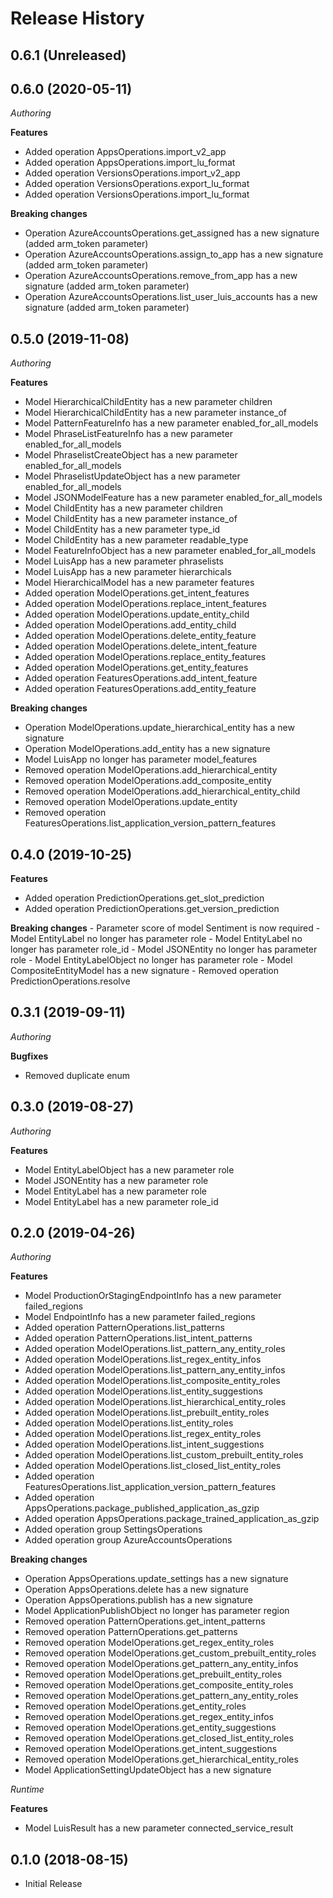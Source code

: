 # Release History

## 0.6.1 (Unreleased)


## 0.6.0 (2020-05-11)

*Authoring*

**Features**

  - Added operation AppsOperations.import_v2_app
  - Added operation AppsOperations.import_lu_format
  - Added operation VersionsOperations.import_v2_app
  - Added operation VersionsOperations.export_lu_format
  - Added operation VersionsOperations.import_lu_format

**Breaking changes**

  - Operation AzureAccountsOperations.get_assigned has a new signature (added arm_token parameter)
  - Operation AzureAccountsOperations.assign_to_app has a new signature (added arm_token parameter)
  - Operation AzureAccountsOperations.remove_from_app has a new signature (added arm_token parameter)
  - Operation AzureAccountsOperations.list_user_luis_accounts has a new signature (added arm_token parameter)

## 0.5.0 (2019-11-08)

*Authoring*

**Features**

  - Model HierarchicalChildEntity has a new parameter children
  - Model HierarchicalChildEntity has a new parameter instance_of
  - Model PatternFeatureInfo has a new parameter
    enabled_for_all_models
  - Model PhraseListFeatureInfo has a new parameter
    enabled_for_all_models
  - Model PhraselistCreateObject has a new parameter
    enabled_for_all_models
  - Model PhraselistUpdateObject has a new parameter
    enabled_for_all_models
  - Model JSONModelFeature has a new parameter enabled_for_all_models
  - Model ChildEntity has a new parameter children
  - Model ChildEntity has a new parameter instance_of
  - Model ChildEntity has a new parameter type_id
  - Model ChildEntity has a new parameter readable_type
  - Model FeatureInfoObject has a new parameter
    enabled_for_all_models
  - Model LuisApp has a new parameter phraselists
  - Model LuisApp has a new parameter hierarchicals
  - Model HierarchicalModel has a new parameter features
  - Added operation ModelOperations.get_intent_features
  - Added operation ModelOperations.replace_intent_features
  - Added operation ModelOperations.update_entity_child
  - Added operation ModelOperations.add_entity_child
  - Added operation ModelOperations.delete_entity_feature
  - Added operation ModelOperations.delete_intent_feature
  - Added operation ModelOperations.replace_entity_features
  - Added operation ModelOperations.get_entity_features
  - Added operation FeaturesOperations.add_intent_feature
  - Added operation FeaturesOperations.add_entity_feature

**Breaking changes**

  - Operation ModelOperations.update_hierarchical_entity has a new
    signature
  - Operation ModelOperations.add_entity has a new signature
  - Model LuisApp no longer has parameter model_features
  - Removed operation ModelOperations.add_hierarchical_entity
  - Removed operation ModelOperations.add_composite_entity
  - Removed operation ModelOperations.add_hierarchical_entity_child
  - Removed operation ModelOperations.update_entity
  - Removed operation
    FeaturesOperations.list_application_version_pattern_features

## 0.4.0 (2019-10-25)

**Features**

  - Added operation PredictionOperations.get_slot_prediction
  - Added operation PredictionOperations.get_version_prediction

**Breaking changes** - Parameter score of model Sentiment is now
required - Model EntityLabel no longer has parameter role - Model
EntityLabel no longer has parameter role_id - Model JSONEntity no
longer has parameter role - Model EntityLabelObject no longer has
parameter role - Model CompositeEntityModel has a new signature -
Removed operation PredictionOperations.resolve

## 0.3.1 (2019-09-11)

*Authoring*

**Bugfixes**

  - Removed duplicate enum

## 0.3.0 (2019-08-27)

*Authoring*

**Features**

  - Model EntityLabelObject has a new parameter role
  - Model JSONEntity has a new parameter role
  - Model EntityLabel has a new parameter role
  - Model EntityLabel has a new parameter role_id

## 0.2.0 (2019-04-26)

*Authoring*

**Features**

  - Model ProductionOrStagingEndpointInfo has a new parameter
    failed_regions
  - Model EndpointInfo has a new parameter failed_regions
  - Added operation PatternOperations.list_patterns
  - Added operation PatternOperations.list_intent_patterns
  - Added operation ModelOperations.list_pattern_any_entity_roles
  - Added operation ModelOperations.list_regex_entity_infos
  - Added operation ModelOperations.list_pattern_any_entity_infos
  - Added operation ModelOperations.list_composite_entity_roles
  - Added operation ModelOperations.list_entity_suggestions
  - Added operation ModelOperations.list_hierarchical_entity_roles
  - Added operation ModelOperations.list_prebuilt_entity_roles
  - Added operation ModelOperations.list_entity_roles
  - Added operation ModelOperations.list_regex_entity_roles
  - Added operation ModelOperations.list_intent_suggestions
  - Added operation
    ModelOperations.list_custom_prebuilt_entity_roles
  - Added operation ModelOperations.list_closed_list_entity_roles
  - Added operation
    FeaturesOperations.list_application_version_pattern_features
  - Added operation
    AppsOperations.package_published_application_as_gzip
  - Added operation
    AppsOperations.package_trained_application_as_gzip
  - Added operation group SettingsOperations
  - Added operation group AzureAccountsOperations

**Breaking changes**

  - Operation AppsOperations.update_settings has a new signature
  - Operation AppsOperations.delete has a new signature
  - Operation AppsOperations.publish has a new signature
  - Model ApplicationPublishObject no longer has parameter region
  - Removed operation PatternOperations.get_intent_patterns
  - Removed operation PatternOperations.get_patterns
  - Removed operation ModelOperations.get_regex_entity_roles
  - Removed operation
    ModelOperations.get_custom_prebuilt_entity_roles
  - Removed operation ModelOperations.get_pattern_any_entity_infos
  - Removed operation ModelOperations.get_prebuilt_entity_roles
  - Removed operation ModelOperations.get_composite_entity_roles
  - Removed operation ModelOperations.get_pattern_any_entity_roles
  - Removed operation ModelOperations.get_entity_roles
  - Removed operation ModelOperations.get_regex_entity_infos
  - Removed operation ModelOperations.get_entity_suggestions
  - Removed operation ModelOperations.get_closed_list_entity_roles
  - Removed operation ModelOperations.get_intent_suggestions
  - Removed operation ModelOperations.get_hierarchical_entity_roles
  - Model ApplicationSettingUpdateObject has a new signature

*Runtime*

**Features**

  - Model LuisResult has a new parameter connected_service_result

## 0.1.0 (2018-08-15)

  - Initial Release
